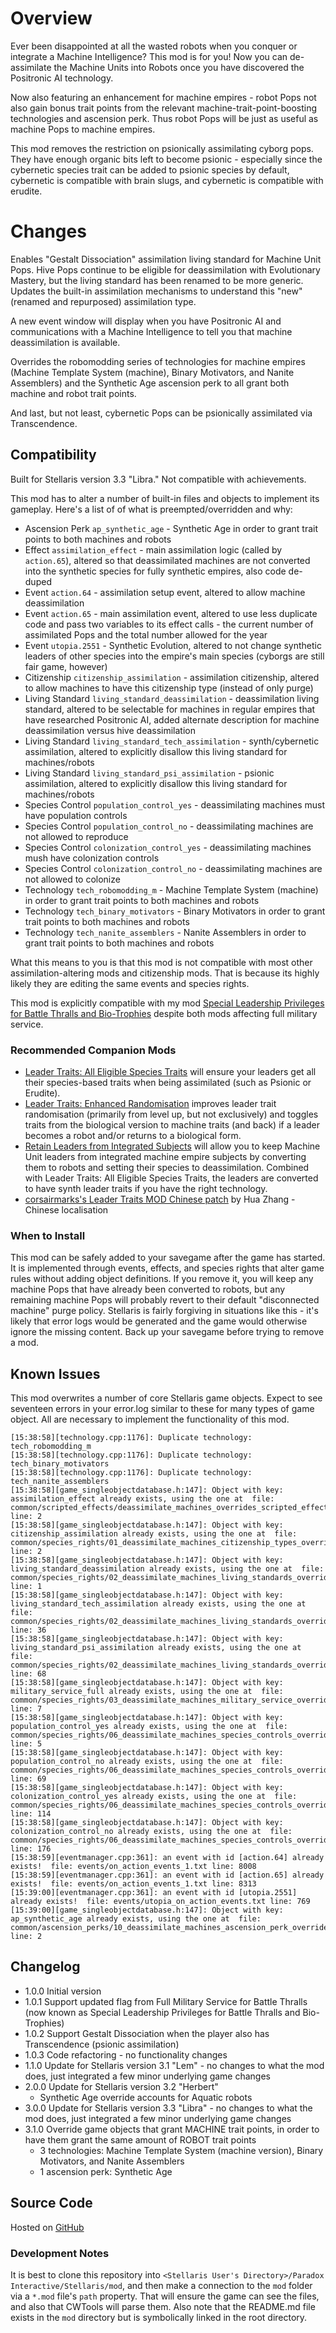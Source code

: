 # Overview

Ever been disappointed at all the wasted robots when you conquer or integrate a Machine Intelligence?  This mod is for you!  Now you can de-assimilate the Machine Units into Robots once you have discovered the Positronic AI technology.

Now also featuring an enhancement for machine empires - robot Pops not also gain bonus trait points from the relevant machine-trait-point-boosting technologies and ascension perk.  Thus robot Pops will be just as useful as machine Pops to machine empires.

This mod removes the restriction on psionically assimilating cyborg pops.  They have enough organic bits left to become psionic - especially since the cybernetic species trait can be added to psionic species by default, cybernetic is compatible with brain slugs, and cybernetic is compatible with erudite.

# Changes

Enables "Gestalt Dissociation" assimilation living standard for Machine Unit Pops.  Hive Pops continue to be eligible for deassimilation with Evolutionary Mastery, but the living standard has been renamed to be more generic.  Updates the built-in assimilation mechanisms to understand this "new" (renamed and repurposed) assimilation type.

A new event window will display when you have Positronic AI and communications with a Machine Intelligence to tell you that machine deassimilation is available.

Overrides the robomodding series of technologies for machine empires (Machine Template System (machine), Binary Motivators, and Nanite Assemblers) and the Synthetic Age ascension perk to all grant both machine and robot trait points.

And last, but not least, cybernetic Pops can be psionically assimilated via Transcendence.

## Compatibility

Built for Stellaris version 3.3 "Libra."  Not compatible with achievements.

This mod has to alter a number of built-in files and objects to implement its gameplay.  Here's a list of of what is preempted/overridden and why:

* Ascension Perk `ap_synthetic_age` - Synthetic Age in order to grant trait points to both machines and robots
* Effect `assimilation_effect` - main assimilation logic (called by `action.65`), altered so that deassimilated machines are not converted into the synthetic species for fully synthetic empires, also code de-duped
* Event `action.64` - assimilation setup event, altered to allow machine deassimilation
* Event `action.65` - main assimilation event, altered to use less duplicate code and pass two variables to its effect calls - the current number of assimilated Pops and the total number allowed for the year
* Event `utopia.2551` - Synthetic Evolution, altered to not change synthetic leaders of other species into the empire's main species (cyborgs are still fair game, however)
* Citizenship `citizenship_assimilation` - assimilation citizenship, altered to allow machines to have this citizenship type (instead of only purge)
* Living Standard `living_standard_deassimilation` - deassimilation living standard, altered to be selectable for machines in regular empires that have researched Positronic AI, added alternate description for machine deassimilation versus hive deassimilation
* Living Standard `living_standard_tech_assimilation` - synth/cybernetic assimilation, altered to explicitly disallow this living standard for machines/robots
* Living Standard `living_standard_psi_assimilation` - psionic assimilation, altered to explicitly disallow this living standard for machines/robots
* Species Control `population_control_yes` - deassimilating machines must have population controls
* Species Control `population_control_no` - deassimilating machines are not allowed to reproduce
* Species Control `colonization_control_yes` - deassimilating machines mush have colonization controls
* Species Control `colonization_control_no` - deassimilating machines are not allowed to colonize
* Technology `tech_robomodding_m` - Machine Template System (machine) in order to grant trait points to both machines and robots
* Technology `tech_binary_motivators` - Binary Motivators in order to grant trait points to both machines and robots
* Technology `tech_nanite_assemblers` - Nanite Assemblers in order to grant trait points to both machines and robots

What this means to you is that this mod is not compatible with most other assimilation-altering mods and citizenship mods.  That is because its highly likely they are editing the same events and species rights.

This mod is explicitly compatible with my mod [Special Leadership Privileges for Battle Thralls and Bio-Trophies](https://steamcommunity.com/sharedfiles/filedetails/?id=2496357447) despite both mods affecting full military service.

### Recommended Companion Mods

* [Leader Traits: All Eligible Species Traits](https://steamcommunity.com/sharedfiles/filedetails/?id=2499031295) will ensure your leaders get all their species-based traits when being assimilated (such as Psionic or Erudite).
* [Leader Traits: Enhanced Randomisation](https://steamcommunity.com/sharedfiles/filedetails/?id=2553806265) improves leader trait randomisation (primarily from level up, but not exclusively) and toggles traits from the biological version to machine traits (and back) if a leader becomes a robot and/or returns to a biological form.
* [Retain Leaders from Integrated Subjects](https://steamcommunity.com/sharedfiles/filedetails/?id=2553818684) will allow you to keep Machine Unit leaders from integrated machine empire subjects by converting them to robots and setting their species to deassimilation.  Combined with Leader Traits: All Eligible Species Traits, the leaders are converted to have synth leader traits if you have the right technology.
* [corsairmarks's Leader Traits MOD Chinese patch](https://steamcommunity.com/sharedfiles/filedetails/?id=2558494770) by Hua Zhang - Chinese localisation

### When to Install

This mod can be safely added to your savegame after the game has started. It is implemented through events, effects, and species rights that alter game rules without adding object definitions. If you remove it, you will keep any machine Pops that have already been converted to robots, but any remaining machine Pops will probably revert to their default "disconnected machine" purge policy. Stellaris is fairly forgiving in situations like this - it's likely that error logs would be generated and the game would otherwise ignore the missing content. Back up your savegame before trying to remove a mod.

## Known Issues

This mod overwrites a number of core Stellaris game objects.  Expect to see seventeen errors in your error.log similar to these for many types of game object.  All are necessary to implement the functionality of this mod.

```
[15:38:58][technology.cpp:1176]: Duplicate technology: tech_robomodding_m
[15:38:58][technology.cpp:1176]: Duplicate technology: tech_binary_motivators
[15:38:58][technology.cpp:1176]: Duplicate technology: tech_nanite_assemblers
[15:38:58][game_singleobjectdatabase.h:147]: Object with key: assimilation_effect already exists, using the one at  file: common/scripted_effects/deassimilate_machines_overrides_scripted_effects.txt line: 2
[15:38:58][game_singleobjectdatabase.h:147]: Object with key: citizenship_assimilation already exists, using the one at  file: common/species_rights/01_deassimilate_machines_citizenship_types_overrides.txt line: 2
[15:38:58][game_singleobjectdatabase.h:147]: Object with key: living_standard_deassimilation already exists, using the one at  file: common/species_rights/02_deassimilate_machines_living_standards_overrides.txt line: 1
[15:38:58][game_singleobjectdatabase.h:147]: Object with key: living_standard_tech_assimilation already exists, using the one at  file: common/species_rights/02_deassimilate_machines_living_standards_overrides.txt line: 36
[15:38:58][game_singleobjectdatabase.h:147]: Object with key: living_standard_psi_assimilation already exists, using the one at  file: common/species_rights/02_deassimilate_machines_living_standards_overrides.txt line: 68
[15:38:58][game_singleobjectdatabase.h:147]: Object with key: military_service_full already exists, using the one at  file: common/species_rights/03_deassimilate_machines_military_service_overrides.txt line: 7
[15:38:58][game_singleobjectdatabase.h:147]: Object with key: population_control_yes already exists, using the one at  file: common/species_rights/06_deassimilate_machines_species_controls_overrides.txt line: 5
[15:38:58][game_singleobjectdatabase.h:147]: Object with key: population_control_no already exists, using the one at  file: common/species_rights/06_deassimilate_machines_species_controls_overrides.txt line: 69
[15:38:58][game_singleobjectdatabase.h:147]: Object with key: colonization_control_yes already exists, using the one at  file: common/species_rights/06_deassimilate_machines_species_controls_overrides.txt line: 114
[15:38:58][game_singleobjectdatabase.h:147]: Object with key: colonization_control_no already exists, using the one at  file: common/species_rights/06_deassimilate_machines_species_controls_overrides.txt line: 176
[15:38:59][eventmanager.cpp:361]: an event with id [action.64] already exists!  file: events/on_action_events_1.txt line: 8008
[15:38:59][eventmanager.cpp:361]: an event with id [action.65] already exists!  file: events/on_action_events_1.txt line: 8313
[15:39:00][eventmanager.cpp:361]: an event with id [utopia.2551] already exists!  file: events/utopia_on_action_events.txt line: 769
[15:39:00][game_singleobjectdatabase.h:147]: Object with key: ap_synthetic_age already exists, using the one at  file: common/ascension_perks/10_deassimilate_machines_ascension_perk_overrides.txt line: 2
```

## Changelog

* 1.0.0 Initial version
* 1.0.1 Support updated flag from Full Military Service for Battle Thralls (now known as Special Leadership Privileges for Battle Thralls and Bio-Trophies)
* 1.0.2 Support Gestalt Dissociation when the player also has Transcendence (psionic assimilation)
* 1.0.3 Code refactoring - no functionality changes
* 1.1.0 Update for Stellaris version 3.1 "Lem" - no changes to what the mod does, just integrated a few minor underlying game changes
* 2.0.0 Update for Stellaris version 3.2 "Herbert"
    * Synthetic Age override accounts for Aquatic robots
* 3.0.0 Update for Stellaris version 3.3 "Libra" - no changes to what the mod does, just integrated a few minor underlying game changes
* 3.1.0 Override game objects that grant MACHINE trait points, in order to have them grant the same amount of ROBOT trait points
    * 3 technologies: Machine Template System (machine version), Binary Motivators, and Nanite Assemblers
    * 1 ascension perk: Synthetic Age

## Source Code

Hosted on [GitHub](https://github.com/corsairmarks/deassimilate_machines)

### Development Notes

It is best to clone this repository into `<Stellaris User's Directory>/Paradox Interactive/Stellaris/mod`, and then make a connection to the `mod` folder via a `*.mod` file's `path` property.  That will ensure the game can see the files, and also that CWTools will parse them.  Also note that the README.md file exists in the `mod` directory but is symbolically linked in the root directory.